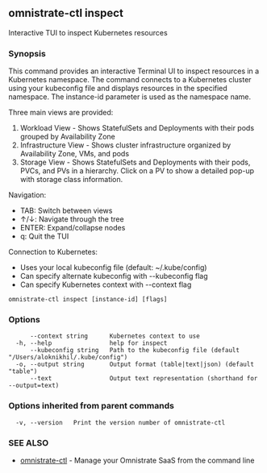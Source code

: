 ## omnistrate-ctl inspect

Interactive TUI to inspect Kubernetes resources

### Synopsis

This command provides an interactive Terminal UI to inspect resources in a Kubernetes namespace.
The command connects to a Kubernetes cluster using your kubeconfig file and displays resources
in the specified namespace. The instance-id parameter is used as the namespace name.

Three main views are provided:

1. Workload View - Shows StatefulSets and Deployments with their pods grouped by Availability Zone
2. Infrastructure View - Shows cluster infrastructure organized by Availability Zone, VMs, and pods
3. Storage View - Shows StatefulSets and Deployments with their pods, PVCs, and PVs in a hierarchy.
   Click on a PV to show a detailed pop-up with storage class information.

Navigation:

- TAB: Switch between views
- ↑/↓: Navigate through the tree
- ENTER: Expand/collapse nodes
- q: Quit the TUI

Connection to Kubernetes:

- Uses your local kubeconfig file (default: ~/.kube/config)
- Can specify alternate kubeconfig with --kubeconfig flag
- Can specify Kubernetes context with --context flag

```
omnistrate-ctl inspect [instance-id] [flags]
```

### Options

```
      --context string      Kubernetes context to use
  -h, --help                help for inspect
      --kubeconfig string   Path to the kubeconfig file (default "/Users/aloknikhil/.kube/config")
  -o, --output string       Output format (table|text|json) (default "table")
      --text                Output text representation (shorthand for --output=text)
```

### Options inherited from parent commands

```
  -v, --version   Print the version number of omnistrate-ctl
```

### SEE ALSO

- [omnistrate-ctl](omnistrate-ctl.md) - Manage your Omnistrate SaaS from the command line
